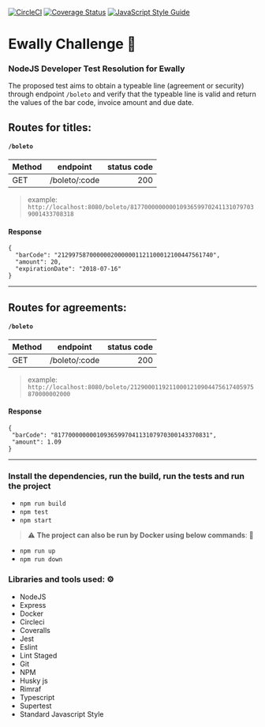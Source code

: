 [![CircleCI](https://circleci.com/gh/lenodeoliveira/ewally-challenge/tree/main.svg?style=svg)](https://circleci.com/gh/lenodeoliveira/ewally-challenge/tree/main)  [![Coverage Status](https://coveralls.io/repos/github/lenodeoliveira/ewally-challenge/badge.svg?branch=main&kill_cache=1)](https://coveralls.io/github/lenodeoliveira/ewally-challenge?branch=main) [![JavaScript Style Guide](https://img.shields.io/badge/code_style-standard-brightgreen.svg)](https://standardjs.com)

# Ewally Challenge :rocket:

### NodeJS Developer Test Resolution for Ewally

The proposed test aims to obtain a typeable line (agreement or security) through endpoint `/boleto` and verify that the typeable line is valid and return the values ​​of the bar code, invoice amount and due date.

## Routes for titles:
#### `/boleto`
| Method   |     endpoint      | status code
|----------|:-----------------:|-----------:
| GET      | /boleto/:code     | 200

> example: `http://localhost:8080/boleto/817700000000010936599702411310797039001433708318`

#### Response

```
{
  "barCode": "21299758700000020000001121100012100447561740",
  "amount": 20,
  "expirationDate": "2018-07-16"
}
```
<hr/>

## Routes for agreements:
#### `/boleto`
| Method   |     endpoint      | status code
|----------|:-----------------:|-----------:
| GET      | /boleto/:code     | 200


> example: `http://localhost:8080/boleto/21290001192110001210904475617405975870000002000`

#### Response

```
{
 "barCode": "81770000000010936599704113107970300143370831",
 "amount": 1.09
}
```
<hr/>

### Install the dependencies, run the build, run the tests and run the project 

* `npm run build`
* `npm test`
* `npm start`

> :warning: **The project can also be run by Docker using below commands**: 🐳

* `npm run up`
* `npm run down`

### Libraries and tools used: ⚙️
* NodeJS
* Express
* Docker
* Circleci
* Coveralls
* Jest
* Eslint
* Lint Staged
* Git
* NPM
* Husky js
* Rimraf
* Typescript
* Supertest
* Standard Javascript Style
